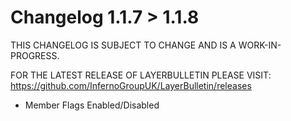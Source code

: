 # Changelog 1.1.7 > 1.1.8
THIS CHANGELOG IS SUBJECT TO CHANGE AND IS A WORK-IN-PROGRESS.

FOR THE LATEST RELEASE OF LAYERBULLETIN PLEASE VISIT: https://github.com/InfernoGroupUK/LayerBulletin/releases
- Member Flags Enabled/Disabled